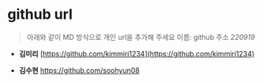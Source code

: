 # github url
> 아래와 같이 MD 방식으로 개인 url을 추가해 주세요
> 이름: github 주소
_220919_ 

* **김미리** [https://github.com/kimmiri1234](https://github.com/kimmiri1234)

* **김수현** https://github.com/soohyun08